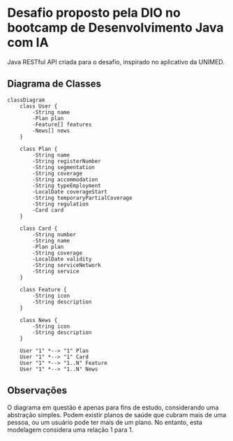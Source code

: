 # Desafio proposto pela DIO no bootcamp de Desenvolvimento Java com IA
Java RESTful API criada para o desafio, inspirado no aplicativo da UNIMED.

## Diagrama de Classes

```mermaid
classDiagram
    class User {
        -String name
        -Plan plan
        -Feature[] features
        -News[] news
    }

    class Plan {
        -String name
        -String registerNumber
        -String segmentation
        -String coverage
        -String accommodation
        -String typeEmployment
        -LocalDate coverageStart
        -String temporaryPartialCoverage
        -String regulation
        -Card card
    }

    class Card {
        -String number
        -String name
        -Plan plan
        -String coverage
        -LocalDate validity
        -String serviceNetwork
        -String service
    }

    class Feature {
        -String icon
        -String description
    }

    class News {
        -String icon
        -String description
    }

    User "1" *--> "1" Plan
    User "1" *--> "1" Card
    User "1" *--> "1..N" Feature
    User "1" *--> "1..N" News
```


## Observações
O diagrama em questão é apenas para fins de estudo, considerando uma abstração simples. Podem existir planos de saúde que cubram mais de uma pessoa, ou um usuário pode ter mais de um plano. No entanto, esta modelagem considera uma relação 1 para 1.

